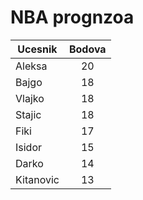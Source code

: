 # NBA prognzoa

| Ucesnik        | Bodova
| ------------- |:-------------:|
| Aleksa      | 20 |
| Bajgo | 18 |
| Vlajko | 18 |
| Stajic| 18 |
| Fiki | 17 |
| Isidor      | 15 |
| Darko     | 14 |
| Kitanovic     | 13 |